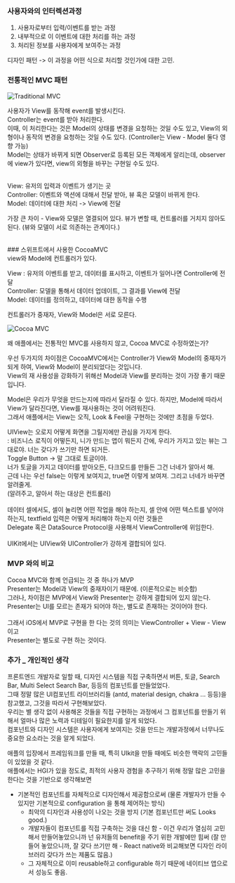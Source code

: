 


### 사용자와의 인터렉션과정
1. 사용자로부터 입력/이벤트를 받는 과정
2. 내부적으로 이 이벤트에 대한 처리를 하는 과정
3. 처리된 정보를 사용자에게 보여주는 과정

디자인 패턴 -> 이 과정을 어떤 식으로 처리할 것인가에 대한 고민.

### 전통적인 MVC 패턴


![Traditional MVC](https://developer.apple.com/library/archive/documentation/General/Conceptual/CocoaEncyclopedia/Art/traditional_mvc.gif
)

사용자가 View를 동작해 event를 발생시킨다.<br>
Controller는 event를 받아 처리한다.<br>
이때, 이 처리한다는 것은 Model의 상태를 변경을 요청하는 것일 수도 있고, View의 외형이나 동작의 변경을 요청하는 것일 수도 있다. (Controller는 View - Model 둘다 영향 가능)<br>
Model는 상태가 바뀌게 되면 Observer로 등록된 모든 객체에게 알리는데, observer에 view가 있다면, view의 외형을 바꾸는 구현일 수도 있다.<br><br>


View: 유저의 입력과 이벤트가 생기는 곳<br>
Controller: 이벤트와 액션에 대해서 전달 받아, 뷰 혹은 모델이 바뀌게 한다.<br>
Model: 데이터에 대한 처리 -> View에 전달<br>

가장 큰 차이 - View와 모델은 열결되어 있다.
뷰가 변할 때, 컨트롤러를 거치지 않아도 된다. (뷰와 모델이 서로 의존하는 관계이다.)

<br>
### 스위프트에서 사용한 CocoaMVC

<br>
view와 Model에 컨트롤러가 있다.

View : 유저의 이벤트를 받고, 데이터를 표시하고, 이벤트가 일어나면 Controller에 전달 <br>
Controller: 모델을 통해서 데이터 업데이트, 그 결과를 View에 전달 <br>
Model: 데이터를 정의하고, 데이터에 대한 동작을 수행

컨트롤러가 중재자, View와 Model은 서로 모른다.

![Cocoa MVC](https://developer.apple.com/library/archive/documentation/General/Conceptual/CocoaEncyclopedia/Art/cocoa_mvc.gif)


왜 애플에서는 전통적인 MVC를 사용하지 않고, Cocoa MVC로 수정하였는가?

우선 두가지의 차이점은 CocoaMVC에서는 Controller가 View와 Model의 중재자가 되게 하여, View와 Model이 분리되었다는 것입니다.<br>
View의 재 사용성을 강화하기 위해선 Model과 View를 분리하는 것이 가장 좋기 때문입니다.

Model은 우리가 무엇을 만드는지에 따라서 달라질 수 있다. 하지만, Model에 따라서 View가 달라진다면, View를 재사용하는 것이 어려워진다.<br>
그래서 애플에서는 View는 오직, Look & Feel을 구현하는 것에만 초점을 두었다.


UIView는 오로지 어떻게 화면을 그릴지에만 관심을 가지게 한다.<br>
: 비즈니스 로직이 어떻든지, 니가 만드는 앱이 뭐든지 간에, 우리가 가지고 있는 뷰는 그대로야. 너는 갖다가 쓰기만 하면 되거든.<br>
Toggle Button -> 말 그대로 토글이야.<br>
너가 토글을 가지고 데이터를 받아오든, 다크모드를 만들든 그건 너네가 알아서 해. <br>
근데 나는 우선 false는 이렇게 보여지고, true면 이렇게 보여져. 그리고 너네가 바꾸면 알려줄게.<br>
(알려주고, 알아서 하는 대상은 컨트롤러)<br>
<br>
데이터 셀에서도, 셀이 눌리면 어떤 작업을 해야 하는지, 셀 안에 어떤 텍스트를 넣어야 하는지, textfield 입력은 어떻게 처리해야 하는지 이런 것들은<br>
Delegate 혹은 DataSource Protocol을 사용해서 ViewController에 위임한다.<br>
<br>
UIKit에서는 UIView와 UIController가 강하게 결합되어 있다. <br>


###  MVP 와의 비교
Cocoa MVC와 함께 언급되는 것 중 하나가 MVP <br>
Presenter는 Model과 View의 중재자이기 때문에. (이론적으로는 비슷함)<br>
그러나, 차이점은 MVP에서 View와 Presenter는 강하게 결합되어 있지 않는다.<br>
Presenter는 UI를 모르는 존재가 되어야 하는, 별도로 존재하는 것이어야 한다.<br>
<br>
그래서 iOS에서 MVP로 구현을 한 다는 것의 의미는 ViewController + View - View이고<br>
Presenter는 별도로 구현 하는 것이다.


### 추가 _ 개인적인 생각
프론트엔드 개발자로 일할 때, 디자인 시스템을 직접 구축하면서 버튼, 토글, Search Bar, Multi Select Search Bar, 등등의 컴포넌트를 만들었었다.<br>
그때 정말 많은 UI컴포넌트 라이브러리들 (antd, material design, chakra ... 등등)을 참고했고, 그것을 따라서 구현해보았다.<br>
우리는 별 생각 없이 사용해온 것들을 직접 구현하는 과정에서 그 컴포넌트를 만들기 위해서 얼마나 많은 노력과 디테일이 필요한지를 알게 되었다. <br>
컴포넌트와 디자인 시스템은 사용자에게 보여지는 것을 만드는 개발과정에서 너무나도 중요한 요소라는 것을 알게 되었다.<br>

애플의 입장에서 프레임워크를 만들 때, 특히 UIkit을 만들 때에도 비슷한 맥락의 고민들이 있었을 것 같다.<br>
애플에서는 HGI가 있을 정도로, 최적의 사용자 경험을 추구하기 위해 정말 많은 고민을 한다는 것을 기반으로 생각해보면<br>

- 기본적인 컴포넌트를 자체적으로 디자인해서 제공함으로써 (물론 개발자가 만들 수 있지만 기본적으로 configuration 을 통해 제어하는 방식)
    - 최악의 디자인과 사용성이 나오는 것을 방지 (기본 컴포넌트만 써도 Looks good.)
    - 개발자들이 컴포넌트를 직접 구축하는 것을 대신 함 - 이건 우리가 열심히 고민해서 만들어놓았으니까 넌 유저들의 benefit을 주기 위한 개발에만 힘써
    (잘 만들어 놓았으니까, 잘 갖다 쓰기만 해 - React native와 비교해보면 디자인 라이브러리 갖다가 쓰는 제품도 많음.)
    - 그 자체적으로 이미 reusable하고 configurable 하기 때문에 네이티브 앱으로서 성능도 좋음.
